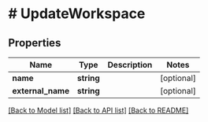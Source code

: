 # # UpdateWorkspace

## Properties

Name | Type | Description | Notes
------------ | ------------- | ------------- | -------------
**name** | **string** |  | [optional]
**external_name** | **string** |  | [optional]

[[Back to Model list]](../../README.md#models) [[Back to API list]](../../README.md#endpoints) [[Back to README]](../../README.md)
